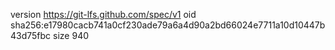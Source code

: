 version https://git-lfs.github.com/spec/v1
oid sha256:e17980cacb741a0cf230ade79a6a4d90a2bd66024e7711a10d10447b43d75fbc
size 940
